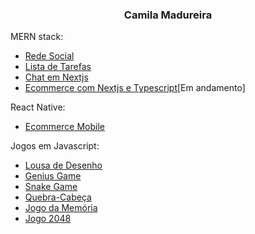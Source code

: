
<h3 align="center">Camila Madureira</h3>

MERN stack:
- [Rede Social ](https://github.com/ca-madureira/rede-social)
- [Lista de Tarefas](https://github.com/ca-madureira/todo-mern)
- [Chat em Nextjs](https://github.com/ca-madureira/chat-next)
- [Ecommerce com Nextjs e Typescript](https://github.com/ca-madureira/ecommerce-next)[Em andamento]


React Native:
- [Ecommerce Mobile](https://github.com/ca-madureira/fashion-app)

Jogos em Javascript:
- [Lousa de Desenho](https://github.com/ca-madureira/lousa-desenho)
- [Genius Game](https://github.com/ca-madureira/genius-game)
- [Snake Game](https://github.com/ca-madureira/snake-game)
- [Quebra-Cabeça](https://github.com/ca-madureira/jogo-quebra-cabeca)
- [Jogo da Memória](https://github.com/ca-madureira/jogo-memoria)
- [Jogo 2048 ](https://github.com/ca-madureira/game-2048)

